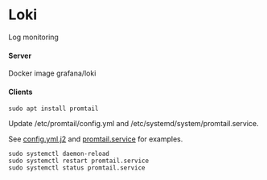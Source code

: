 # Loki

Log monitoring

#### Server

Docker image grafana/loki

#### Clients

```shell
sudo apt install promtail
```

Update /etc/promtail/config.yml and /etc/systemd/system/promtail.service.

See [config.yml.j2](config.yml.j2) and [promtail.service](promtail.service) for examples.

```shell
sudo systemctl daemon-reload
sudo systemctl restart promtail.service
sudo systemctl status promtail.service
```
